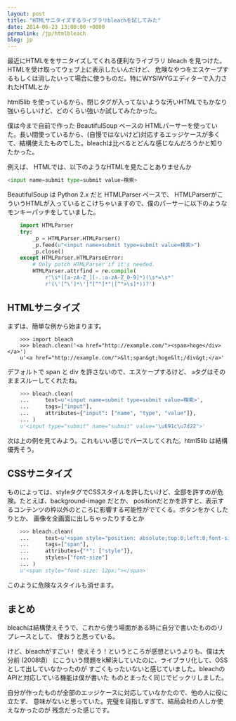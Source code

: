 ```yaml
---
layout: post
title: "HTMLサニタイズするライブラリbleachを試してみた"
date: 2014-06-23 13:00:00 +0000
permalink: /jp/htmlbleach
blog: jp
---
```


最近にHTMLををサニタイズしてくれる便利なライブラリ bleach を見つけた。HTMLを受け取ってウェブ上に表示したいんだけど、
危険なやつをエスケープするもしくは消したいって場合に使うものだ。特にWYSIWYGエディターで入力されたHTMLとか

html5lib を使っているから、閉じタグが入ってないような汚いHTMLでもかなり強いらしいけど、どのくらい強いか試してみたかった。

僕は今まで自前で作った BeautifulSoup ベースの HTMLパーサーを使っていた。長い間使っているから、(自慢ではないけど)対応するエッジケースが多くて、結構使えたものでした。bleachは比べるとどんな感じなんだろうかと知りたかった。

例えば、 HTMLでは、以下のようなHTMLを見たことありませんか

```python
<input name=submit type=submit value=検索> 
```

BeautifulSoup は Python 2.x だと HTMLParser ベースで、 HTMLParserがこういうHTMLが入っているとこけちゃいますので、僕のパーサーに以下のようなモンキーパッチをしていました。

```python
    import HTMLParser
    try:
        _p = HTMLParser.HTMLParser()
        _p.feed(u"<input name=submit type=submit value=検索>")
        _p.close()
    except HTMLParser.HTMLParseError:
        # Only patch HTMLParser if it's needed.
        HTMLParser.attrfind = re.compile(
            r'\s*([a-zA-Z_][-.:a-zA-Z_0-9]*)(\s*=\s*'
            r'(\'[^\']*\'|"[^"]*"|[^">\s]*))?')
```

HTMLサニタイズ
------------------

まずは、簡単な例から始まります。

```
    >>> import bleach
    >>> bleach.clean('<a href="http://example.com/"><span>hoge</div></a>') 
    u'<a href="http://example.com/">&lt;span&gt;hoge&lt;/div&gt;</a>'
```

デフォルトで span と div を許さないので、エスケープするけど、 `a`タグはそのままスルーしてくれたね。

```python
    >>> bleach.clean(
    ...     text=u'<input name=submit type=submit value=検索>',
    ...     tags=["input"],
    ...     attributes={"input": ["name", "type", "value"]},
    ... ) 
    u'<input type="submit" name="submit" value="\u691c\u7d22">'
```

次は上の例を見てみよう。これもいい感じでパースしてくれた。html5lib は結構優秀そう。

CSSサニタイズ
-----------------

ものによっては、styleタグでCSSスタイルを許したいけど、全部を許すのが危険。たとえば、background-image だとか、
positionだとかを許すと、表示するコンテンツの枠以外のところに影響する可能性がでてくる。ボタンをかくしたりとか、
画像を全画面に出しちゃったりするとか

```python
    >>> bleach.clean(
    ...     text=u'<span style="position: absolute;top:0;left:0;font-size:12px;">',
    ...     tags=["span"], 
    ...     attributes={"*": ["style"]},
    ...     styles=["font-size"]
    ... )
    u'<span style="font-size: 12px;"></span>'
```

このように危険なスタイルも消せます。

まとめ
---------------

bleachは結構使えそうで、これから使う場面がある時に自分で書いたもののリプレースとして、
使おうと思っている。

けど、bleachがすごい！ 使えそう！というところが感想というよりも、僕は大分前 (2008頃）
にこういう問題をk解決していたのに、ライブラリ化して、OSSとして出していなかったのが
すごくもったいないと感じていました。bleachのAPIと対応している機能は僕が書いた
ものとまったく同じでビックリしました。

自分が作ったものが全部のエッジケースに対応していなかたので、他の人に役に立たず、
意味がないと思っていた。完璧を目指しすぎて、結局会社の人しか使えなかったのが
残念だった感じです。
